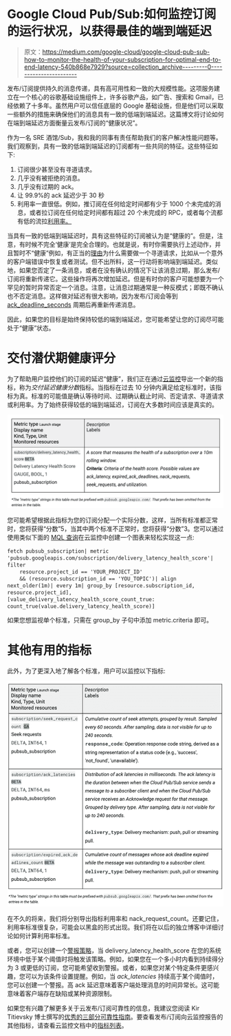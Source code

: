 # Google Cloud Pub/Sub:如何监控订阅的运行状况，以获得最佳的端到端延迟

> 原文：<https://medium.com/google-cloud/google-cloud-pub-sub-how-to-monitor-the-health-of-your-subscription-for-optimal-end-to-end-latency-540b868e7929?source=collection_archive---------0----------------------->

发布/订阅提供持久的消息传递，具有高可用性和一致的大规模性能。这项服务建立在一个核心的谷歌基础设施组件上，许多谷歌产品，如广告、搜索和 Gmail，已经依赖了十多年。虽然用户可以信任底层的 Google 基础设施，但是他们可以采取一些额外的措施来确保他们的消息具有一致的低端到端延迟。这篇博文将讨论如何在端到端延迟方面衡量云发布/订阅的“健康状况”。

作为一名 SRE 酒馆/Sub，我和我的同事有责任帮助我们的客户解决性能问题等。我们观察到，具有一致的低端到端延迟的订阅都有一些共同的特征。这些特征如下:

1.  订阅很少甚至没有寻道请求。
2.  几乎没有被拒绝的消息。
3.  几乎没有过期的 ack。
4.  让 99.9%的 ack 延迟少于 30 秒
5.  利用率一直很低。例如，推订阅在任何给定时间都有少于 1000 个未完成的消息，或者拉订阅在任何给定时间都有超过 20 个未完成的 RPC，或者每个流都有低的流拉[利用率。](http://cloud/pubsub/quotas?hl=en#resource_limits)

当具有一致的低端到端延迟时，具有这些特征的订阅被认为是“健康的”。但是，注意，有时候不完全‘健康’是完全合理的。也就是说，有时你需要执行上述动作，并且暂时不“健康”例如，有正当的[理由](https://cloud.google.com/pubsub/docs/replay-overview#seek_use_cases)为什么需要做一个寻道请求，比如从一个意外的客户端错误中恢复或者测试。但不出所料，这一行动将影响端到端延迟。类似地，如果您否定了一条消息，或者在没有确认的情况下让该消息过期，那么发布/订阅将重新传递它。这些操作将再次增加延迟。但是有时你的客户可能想要为一个罕见的暂时异常否定一个消息。注意，让消息过期通常是一种反模式；即既不确认也不否定消息。这样做对延迟有很大影响，因为发布/订阅会等到 [ack_deadline_seconds](https://cloud.google.com/pubsub/docs/reference/rest/v1/projects.subscriptions/create) 周期后再重新传递消息。

因此，如果您的目标是始终保持较低的端到端延迟，您可能希望让您的订阅尽可能处于“健康”状态。

# 交付潜伏期健康评分

为了帮助用户监控他们的订阅的延迟“健康”，我们正在通过[云监控](https://cloud.google.com/monitoring)导出一个新的指标，称为*交付延迟健康分数*指标。当指标在过去 10 分钟内满足给定标准时，该指标为真。标准的可能值是确认等待时间、过期确认截止时间、否定请求、寻道请求或利用率。为了始终获得较低的端到端延迟，订阅在大多数时间应该是真实的。

![](img/d787b2463265ee0134cd091912df7256.png)

您可能希望根据此指标为您的订阅分配一个实际分数，这样，当所有标准都正常时，您将获得“分数”5，当其中两个标准不正常时，您将获得“分数”3。您可以通过使用类似下面的 [MQL 查询](https://cloud.google.com/monitoring/mql)在云监控中创建一个图表来轻松实现这一点:

```
fetch pubsub_subscription| metric        'pubsub.googleapis.com/subscription/delivery_latency_health_score'| filter
    resource.project_id == 'YOUR_PROJECT_ID' 
    && (resource.subscription_id == 'YOU_TOPIC')| align next_older(1m)| every 1m| group_by [resource.subscription_id, resource.project_id],  [value_delivery_latency_health_score_count_true: count_true(value.delivery_latency_health_score)]
```

如果您想监视单个标准，只需在 group_by 子句中添加 metric.criteria 即可。

# 其他有用的指标

此外，为了更深入地了解各个标准，用户可以监控以下指标:

![](img/5f9b970f0dec570da29a8f0e6bfb3ea6.png)

在不久的将来，我们将分别导出指标利用率和 nack_request_count。还要记住，利用率标准很复杂，可能会以黑盒的形式出现。我们将在以后的独立博客中详细讨论如何计算利用率标准。

或者，您可以创建一个[警报策略](https://cloud.google.com/monitoring/alerts)，当 delivery_latency_health_score 在您的系统环境中低于某个阈值时将触发该策略。例如，如果您在一个多小时内看到持续得分为 3 或更低的订阅，您可能希望收到警报。或者，如果您对某个特定条件更感兴趣，您可以为该条件设置提醒。例如，当 *ack_latencies* 持续高于某个阈值时，您可以创建一个警报。高 ack 延迟意味着客户端处理消息的时间异常长。这可能意味着客户端存在缺陷或某种资源限制。

如果您有兴趣了解更多关于云发布/订阅可靠性的信息，我建议您阅读 Kir Titievsky 博士撰写的[优秀的三部分可靠性指南](/google-cloud/google-cloud-pub-sub-reliability-user-guide-part-1-publishing-12577b9069fd)。要查看发布/订阅向云监控报告的其他指标，请查看云监控文档中的[指标列表](https://cloud.google.com/monitoring/api/metrics_gcp#gcp-pubsub)。